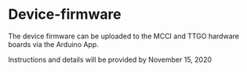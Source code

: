 # Device-firmware

The device firmware can be uploaded to the MCCI and TTGO hardware boards via the Arduino App.

Instructions and details will be provided by November 15, 2020

